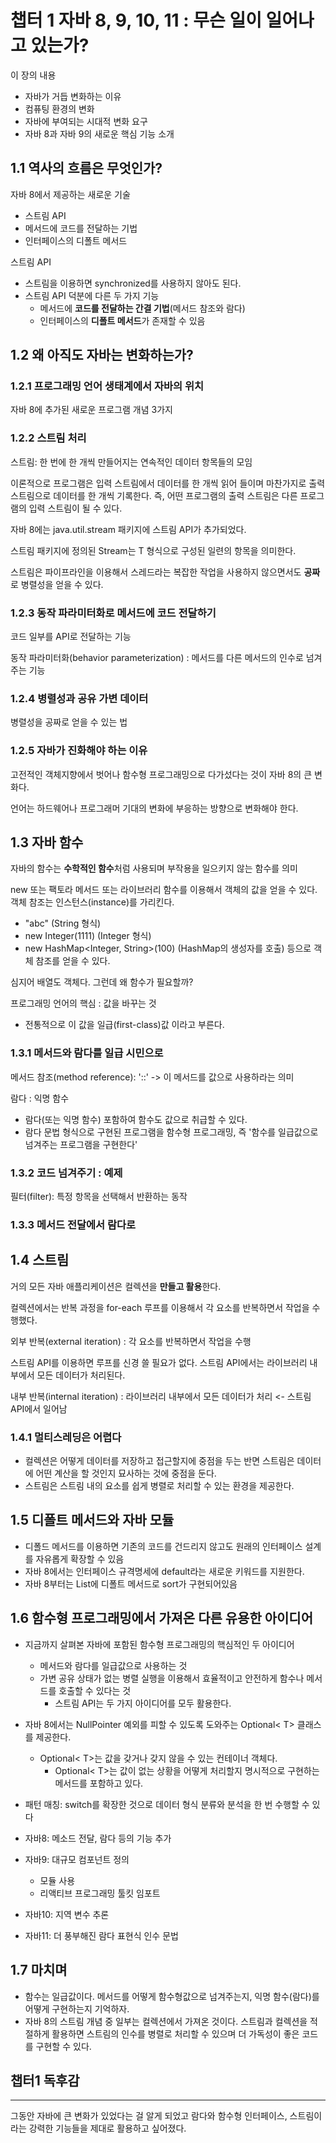 # 챕터 1 자바 8, 9, 10, 11 : 무슨 일이 일어나고 있는가?

이 장의 내용
 - 자바가 거듭 변화하는 이유
 - 컴퓨팅 환경의 변화
 - 자바에 부여되는 시대적 변화 요구
 - 자바 8과 자바 9의 새로운 핵심 기능 소개

## 1.1 역사의 흐름은 무엇인가?

자바 8에서 제공하는 새로운 기술
- 스트림 API
- 메서드에 코드를 전달하는 기법
- 인터페이스의 디폴트 메서드

스트림 API
- 스트림을 이용하면 synchronized를 사용하지 않아도 된다.
- 스트림 API 덕분에 다른 두 가지 기능
  - 메서드에 **코드를 전달하는 간결 기법**(메서드 참조와 람다)
  - 인터페이스의 **디폴트 메서드**가 존재할 수 있음

## 1.2 왜 아직도 자바는 변화하는가?
### 1.2.1 프로그래밍 언어 생태계에서 자바의 위치
자바 8에 추가된 새로운 프로그램 개념 3가지
### 1.2.2 스트림 처리
스트림: 한 번에 한 개씩 만들어지는 연속적인 데이터 항목들의 모임

이론적으로 프로그램은 입력 스트림에서 데이터를 한 개씩 읽어 들이며 마찬가지로 출력 스트림으로 데이터를 한 개씩 기록한다.
즉, 어떤 프로그램의 출력 스트림은 다른 프로그램의 입력 스트림이 될 수 있다.

자바 8에는 java.util.stream 패키지에 스트림 API가 추가되었다.

스트림 패키지에 정의된 Stream<T>는 T 형식으로 구성된 일련의 항목을 의미한다.

스트림은 파이프라인을 이용해서 스레드라는 복잡한 작업을 사용하지 않으면서도 **공짜**로 병렬성을 얻을 수 있다.


### 1.2.3 동작 파라미터화로 메서드에 코드 전달하기
코드 일부를 API로 전달하는 기능

동작 파라미터화(behavior parameterization) : 메서드를 다른 메서드의 인수로 넘겨주는 기능

### 1.2.4 병렬성과 공유 가변 데이터
병렬성을 공짜로 얻을 수 있는 법

### 1.2.5 자바가 진화해야 하는 이유
고전적인 객체지향에서 벗어나 함수형 프로그래밍으로 다가섰다는 것이 자바 8의 큰 변화다.

언어는 하드웨어나 프로그래머 기대의 변화에 부응하는 방향으로 변화해야 한다.

## 1.3 자바 함수
자바의 함수는 **수학적인 함수**처럼 사용되며 부작용을 일으키지 않는 함수를 의미

new 또는 팩토라 메서드 또는 라이브러리 함수를 이용해서 객체의 값을 얻을 수 있다. 객체 참조는 인스턴스(instance)를 가리킨다.
- "abc" (String 형식)
- new Integer(1111) (Integer 형식)
- new HashMap<Integer, String>(100) (HashMap의 생성자를 호출) 등으로 객체 참조를 얻을 수 있다.

심지어 배열도 객체다. 그런데 왜 함수가 필요할까?

프로그래밍 언어의 핵심 : 값을 바꾸는 것
- 전통적으로 이 값을 일급(first-class)값 이라고 부른다.

### 1.3.1 메서드와 람다를 일급 시민으로
메서드 참조(method reference): '::' -> 이 메서드를 값으로 사용하라는 의미

람다 : 익명 함수
- 람다(또는 익명 함수) 포함하여 함수도 값으로 취급할 수 있다.
- 람다 문법 형식으로 구현된 프로그램을 함수형 프로그래밍, 즉 '함수를 일급값으로 넘겨주는 프로그램을 구현한다'

### 1.3.2 코드 넘겨주기 : 예제
필터(filter): 특정 항목을 선택해서 반환하는 동작

### 1.3.3 메서드 전달에서 람다로

## 1.4 스트림
거의 모든 자바 애플리케이션은 컬렉션을 **만들고 활용**한다.

컬렉션에서는 반복 과정을 for-each 루프를 이용해서 각 요소를 반복하면서 작업을 수행했다.

외부 반복(external iteration) : 각 요소를 반복하면서 작업을 수행

스트림 API를 이용하면 루프를 신경 쓸 필요가 없다. 스트림 API에서는 라이브러리 내부에서 모든 데이터가 처리된다.

내부 반복(internal iteration) : 라이브러리 내부에서 모든 데이터가 처리 <- 스트림 API에서 일어남

### 1.4.1 멀티스레딩은 어렵다
- 컬렉션은 어떻게 데이터를 저장하고 접근할지에 중점을 두는 반면 스트림은 데이터에 어떤 계산을 할 것인지 묘사하는 것에 중점을 둔다.
- 스트림은 스트림 내의 요소를 쉽게 병렬로 처리할 수 있는 환경을 제공한다.

## 1.5 디폴트 메서드와 자바 모듈
- 디폴드 메서드를 이용하면 기존의 코드를 건드리지 않고도 원래의 인터페이스 설계를 자유롭게 확장할 수 있음
- 자바 8에서는 인터페이스 규격명세에 default라는 새로운 키워드를 지원한다.
- 자바 8부터는 List에 디폴트 메서드로 sort가 구현되어있음

## 1.6 함수형 프로그래밍에서 가져온 다른 유용한 아이디어
- 지금까지 살펴본 자바에 포함된 함수형 프로그래밍의 핵심적인 두 아이디어
  - 메서드와 람다를 일급값으로 사용하는 것
  - 가변 공유 상태가 없는 병렬 실행을 이용해서 효율적이고 안전하게 함수나 메서드를 호출할 수 있다는 것
    - 스트림 API는 두 가지 아이디어를 모두 활용한다.
- 자바 8에서는 NullPointer 예외를 피할 수 있도록 도와주는 Optional< T> 클래스를 제공한다.
  - Optional< T>는 값을 갖거나 갖지 않을 수 있는 컨테이너 객체다.
    - Optional< T>는 값이 없는 상황을 어떻게 처리할지 명시적으로 구현하는 메서드를 포함하고 있다.
- 패턴 매칭: switch를 확장한 것으로 데이터 형식 분류와 분석을 한 번 수행할 수 있다


- 자바8: 메소드 전달, 람다 등의 기능 추가
- 자바9: 대규모 컴포넌트 정의
  - 모듈 사용
  - 리액티브 프로그래밍 툴킷 임포트
- 자바10: 지역 변수 추론
- 자바11: 더 풍부해진 람다 표현식 인수 문법

## 1.7 마치며
- 함수는 일급값이다. 메서드를 어떻게 함수형값으로 넘겨주는지, 익명 함수(람다)를 어떻게 구현하는지 기억하자.
- 자바 8의 스트림 개념 중 일부는 컬렉션에서 가져온 것이다. 스트림과 컬렉션을 적절하게 활용하면 스트림의 인수를 병렬로
처리할 수 있으며 더 가독성이 좋은 코드를 구현할 수 있다.

## 챕터1 독후감
---
그동안 자바에 큰 변화가 있었다는 걸 알게 되었고 람다와 함수형 인터페이스, 스트림이라는 강력한 기능들을 제대로 활용하고 싶어졌다.